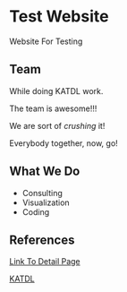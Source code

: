 # Test Website

Website For Testing

## Team

While doing KATDL work.

The team is awesome!!!

We are sort of *crushing* it!

Everybody together, now, go!

## What We Do

- Consulting
- Visualization
- Coding

## References

[Link To Detail Page](Detail.md)

[KATDL](https://katdl.com)
